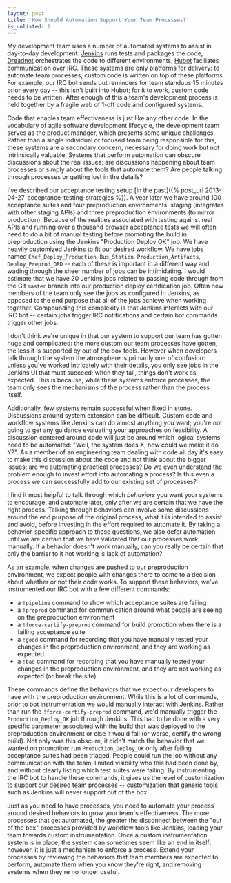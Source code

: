 ```yaml
---
layout: post
title: 'How Should Automation Support Your Team Processes?'
is_unlisted: 1
---
```


My development team uses a number of automated systems to assist in day-to-day development.  [Jenkins](http://jenkins-ci.org/) runs tests and packages the code, [Dreadnot](https://github.com/racker/dreadnot) orchestrates the code to different environments, [Hubot](http://hubot.github.com/) faciliates communication over IRC.  These systems are only platforms for delivery: to automate team processes, custom code is written on top of these platforms.  For example, our IRC bot sends out reminders for team standups 15 minutes prior every day -- this isn't built into Hubot; for it to work, custom code needs to be written.  After enough of this a team's development process is held together by a fragile web of 1-off code and configured systems.

Code that enables team effectiveness is just like any other code.  In the vocabulary of agile software development lifecycle, the development team serves as the product manager, which presents some unique challenges.  Rather than a single individual or focused team being responsible for this, these systems are a secondary concern, necessary for doing work but not intrinsically valuable.  Systems that perform automation can obscure discussions about the real issues: are discussions happening about team processes or simply about the tools that automate them?  Are people talking through processes or getting lost in the details?

I've described our acceptance testing setup [in the past]({% post_url 2013-04-27-acceptance-testing-strategies %}).  A year later we have around 100 acceptance suites and four preproduction environments: staging (integrates with other staging APIs) and three preproduction environments (to mirror production).  Because of the realities associated with testing against real APIs and running over a thousand browser acceptance tests we will often need to do a bit of manual testing before promoting the build in preproduction using the Jenkins "Production Deploy OK" job.  We have heavily customized Jenkins to fit our desired workflow.  We have jobs named `Chef_Deploy_Production`, `Bus_Station`, `Production_Artifacts`, `Deploy_Preprod_ORD` -- each of these is important in a different way and wading through the sheer number of jobs can be intimidating.  I would estimate that we have 20 Jenkins jobs related to passing code through from the Git `master` branch into our production deploy certification job.  Often new members of the team only see the jobs as configured in Jenkins, as opposed to the end purpose that all of the jobs achieve when working together.  Compounding this complexity is that Jenkins interacts with our IRC bot -- certain jobs trigger IRC notifications and certain bot commands trigger other jobs.

I don't think we're unique in that our system to support our team has gotten huge and complicated: the more custom our team processes have gotten, the less it is supported by out of the box tools.  However when developers talk through the system the atmosphere is primarily one of confusion: unless you've worked intricately with their details, you only see jobs in the Jenkins UI that must succeed; when they fail, things don't work as expected.  This is because, while these systems enforce processes, the team only sees the mechanisms of the process rather than the process itself.

Additionally, few systems remain successful when fixed in stone.  Discussions around system extension can be difficult.  Custom code and workflow systems like Jenkins can do almost anything you want; you're not going to get any guidance evaluating your approaches on feasibility.  A discussion centered around code will just be around which logical systems need to be automated: "Well, the system does X, how could we make it do Y?".  As a member of an engineering team dealing with code all day it's easy to make this discussion about the code and not think about the bigger issues: are we automating practical processes?  Do we even understand the problem enough to invest effort into automating a process?  Is this even a process we can successfully add to our existing set of processes?

I find it most helpful to talk through which _behaviors_ you want your systems to encourage, and automate later, only after we are certain that we have the right process.  Talking through behaviors can involve some discussions around the end purpose of the original process, what it is intended to assist and avoid, before investing in the effort required to automate it.  By taking a behavior-specific approach to these questions, we also defer automation until we are certain that we have validated that our processes work manually.  If a behavior doesn't work manually, can you really be certain that only the barrier to it not working is lack of automation?

As an example, when changes are pushed to our preproduction environment, we expect people with changes there to come to a decision about whether or not their code works.  To support these behaviors, we've instrumented our IRC bot with a few different commands:

* a `!pipeline` command to show which acceptance suites are failing
* a `!preprod` command for communication around what people are seeing on the preproduction environment
* a `!force-certify-preprod` command for build promotion when there is a failing acceptance suite
* a `!good` command for recording that you have manually tested your changes in the preproduction environment, and they are working as expected
* a `!bad` command for recording that you have manually tested your changes in the preproduction environment, and they are not working as expected (or break the site)

These commands define the behaviors that we expect our developers to have with the preproduction environment.  While this is a lot of commands, prior to bot instrumentation we would manually interact with Jenkins.  Rather than run the `!force-certify-preprod` command, we'd manually trigger the `Production_Deploy_OK` job through Jenkins.  This had to be done with a very specific parameter associated with the build that was deployed to the preproduction environment or else it would fail (or worse, certify the wrong build).  Not only was this obscure, it didn't match the behavior that we wanted on promotion: run `Production_Deploy_OK` only after failing acceptance suites had been triaged.  People could run the job without any communication with the team, limited visibility who this had been done by, and without clearly listing which test suites were failing.  By instrumenting the IRC bot to handle these commands, it gives us the level of customization to support our desired team processes -- customization that generic tools such as Jenkins will never support out of the box.

Just as you need to have processes, you need to automate your process around desired behaviors to grow your team's effectiveness.  The more processes that get automated, the greater the disconnect between the "out of the box" processes provided by workflow tools like Jenkins, leading your team towards custom instrumentation.  Once a custom instrumentation system is in place, the system can sometimes seem like an end in itself; however, it is just a mechanism to enforce a process.  Extend your processes by reviewing the behaviors that team members are expected to perform, automate them when you know they're right, and removing systems when they're no longer useful.
